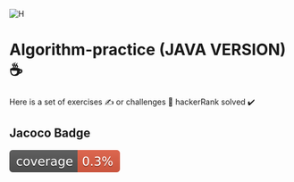 ![H](https://github.com/BadrOuaddah/Algorithm-practice/assets/119801735/97e92e82-d659-48ec-b534-8b0c6a863004)
# Algorithm-practice (JAVA VERSION) ☕
Here is a set of exercises ✍️ or challenges 👊 hackerRank solved ✔️

## Jacoco Badge
![Coverage](.github/badges/jacoco.svg)

